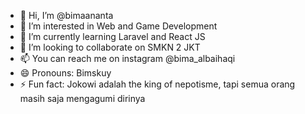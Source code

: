 - 👋 Hi, I’m @bimaananta
- 👀 I’m interested in Web and Game Development
- 🌱 I’m currently learning Laravel and React JS
- 💞️ I’m looking to collaborate on SMKN 2 JKT
- 📫 You can reach me on instagram @bima_albaihaqi
- 😄 Pronouns: Bimskuy
- ⚡ Fun fact: Jokowi adalah the king of nepotisme, tapi semua orang masih saja mengagumi dirinya

<!---
bimaananta/bimaananta is a ✨ special ✨ repository because its `README.md` (this file) appears on your GitHub profile.
You can click the Preview link to take a look at your changes.
--->
